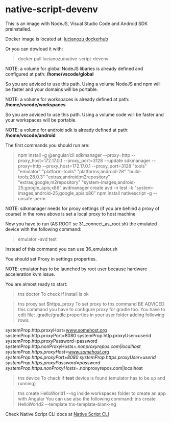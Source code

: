 # native-script-devenv 

This is an image with NodeJS, Visual Studio Code and Android SDK preinstalled.

Docker image is located at:
[lucianozu dockerhub](https://hub.docker.com/r/lucianozu/native-script-devenv/)

Or you can dowload it with:

> docker pull lucianozu/native-script-devenv

NOTE: a volume for global NodeJS libaries is already defined and configured at path: **/home/vscode/global**

So you are adviced to use this path. Using a volume NodeJS and npm will be faster and your domains will be portable.

NOTE: a volume for workspaces is already defined at path: **/home/vscode/workspaces**

So you are adviced to use this path. Using a volume code will be faster and your workspaces will be portable.

NOTE: a volume for android sdk is already defined at path: **/home/vscode/android**

The first commands you should run are:
> npm install -g @angular/cli
> sdkmanager --proxy=http --proxy_host=172.17.0.1 --proxy_port=3128 --update
> sdkmanager --proxy=http --proxy_host=172.17.0.1 --proxy_port=3128 "tools" "emulator" "platform-tools" "platforms;android-28" "build-tools;28.0.3" "extras;android;m2repository" "extras;google;m2repository" "system-images;android-25;google_apis;x86"
> avdmanager create avd -n test -k "system-images;android-25;google_apis;x86"
> npm install nativescript -g --unsafe-perm

NOTE: sdkmanager needs for proxy settings (if you are behind  a proxy of course) in the rows above is set a local proxy to host machine

Now you have to run (AS ROOT se 31_connect_as_root.sh) the emulated device with the following command:
> emulator -avd test

Instead of this command you can use 36_emulator.sh

You should set Proxy in settings properties.

NOTE: emulator has to be launched by root user because hardware acceleration kvm issue.

You are almost ready to start:
> tns doctor
To check if install is ok

> tns proxy set $https_proxy
To set proxy to tns command
BE ADVICED this command you have to configure proxy for gradle too. You have to edit file:
.gradle/gradle.properties
in your user folder adding following rows:

systemProp.http.proxyHost=www.somehost.org
systemProp.http.proxyPort=8080
systemProp.http.proxyUser=userid
systemProp.http.proxyPassword=password
systemProp.http.nonProxyHosts=*.nonproxyrepos.com|localhost
systemProp.https.proxyHost=www.somehost.org
systemProp.https.proxyPort=8080
systemProp.https.proxyUser=userid
systemProp.https.proxyPassword=password
systemProp.https.nonProxyHosts=*.nonproxyrepos.com|localhost

> tns device
To check if **test** device is found (emulator has to be up and running)

> tns create HelloWorld1 --ng
Inside workspaces folder to create an app with Angular
You can use also the following command:
> tns create HelloWorld2 --template tns-template-blank-ng


Check Native Script CLI docs at [Native Script CLI](https://docs.nativescript.org/angular/start/cli-basics)

